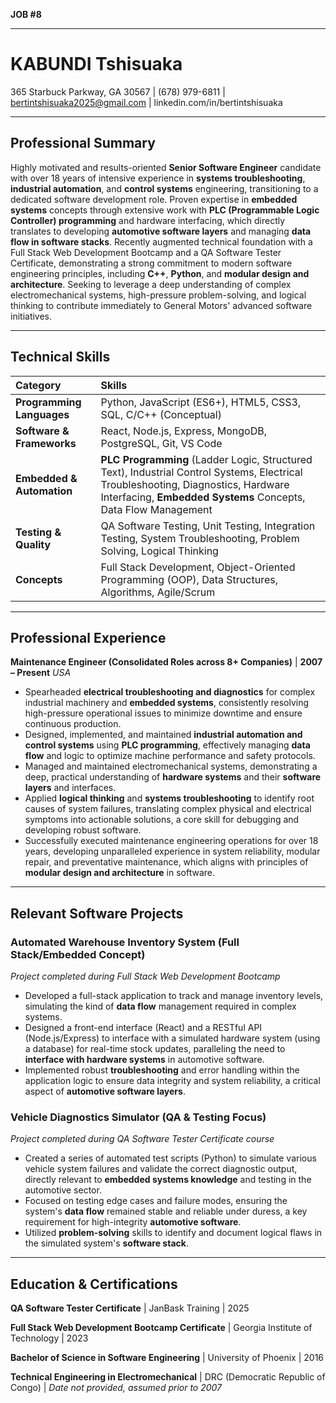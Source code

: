 **JOB #8**

---

# KABUNDI Tshisuaka
365 Starbuck Parkway, GA 30567 | (678) 979-6811 | bertintshisuaka2025@gmail.com | linkedin.com/in/bertintshisuaka

---

## Professional Summary

Highly motivated and results-oriented **Senior Software Engineer** candidate with over 18 years of intensive experience in **systems troubleshooting**, **industrial automation**, and **control systems** engineering, transitioning to a dedicated software development role. Proven expertise in **embedded systems** concepts through extensive work with **PLC (Programmable Logic Controller) programming** and hardware interfacing, which directly translates to developing **automotive software layers** and managing **data flow in software stacks**. Recently augmented technical foundation with a Full Stack Web Development Bootcamp and a QA Software Tester Certificate, demonstrating a strong commitment to modern software engineering principles, including **C++**, **Python**, and **modular design and architecture**. Seeking to leverage a deep understanding of complex electromechanical systems, high-pressure problem-solving, and logical thinking to contribute immediately to General Motors' advanced software initiatives.

---

## Technical Skills

| Category | Skills |
| :--- | :--- |
| **Programming Languages** | Python, JavaScript (ES6+), HTML5, CSS3, SQL, C/C++ (Conceptual) |
| **Software & Frameworks** | React, Node.js, Express, MongoDB, PostgreSQL, Git, VS Code |
| **Embedded & Automation** | **PLC Programming** (Ladder Logic, Structured Text), Industrial Control Systems, Electrical Troubleshooting, Diagnostics, Hardware Interfacing, **Embedded Systems** Concepts, Data Flow Management |
| **Testing & Quality** | QA Software Testing, Unit Testing, Integration Testing, System Troubleshooting, Problem Solving, Logical Thinking |
| **Concepts** | Full Stack Development, Object-Oriented Programming (OOP), Data Structures, Algorithms, Agile/Scrum |

---

## Professional Experience

**Maintenance Engineer (Consolidated Roles across 8+ Companies)** | **2007 – Present**
*USA*

*   Spearheaded **electrical troubleshooting and diagnostics** for complex industrial machinery and **embedded systems**, consistently resolving high-pressure operational issues to minimize downtime and ensure continuous production.
*   Designed, implemented, and maintained **industrial automation and control systems** using **PLC programming**, effectively managing **data flow** and logic to optimize machine performance and safety protocols.
*   Managed and maintained electromechanical systems, demonstrating a deep, practical understanding of **hardware systems** and their **software layers** and interfaces.
*   Applied **logical thinking** and **systems troubleshooting** to identify root causes of system failures, translating complex physical and electrical symptoms into actionable solutions, a core skill for debugging and developing robust software.
*   Successfully executed maintenance engineering operations for over 18 years, developing unparalleled experience in system reliability, modular repair, and preventative maintenance, which aligns with principles of **modular design and architecture** in software.

---

## Relevant Software Projects

### **Automated Warehouse Inventory System (Full Stack/Embedded Concept)**
*Project completed during Full Stack Web Development Bootcamp*
*   Developed a full-stack application to track and manage inventory levels, simulating the kind of **data flow** management required in complex systems.
*   Designed a front-end interface (React) and a RESTful API (Node.js/Express) to interface with a simulated hardware system (using a database) for real-time stock updates, paralleling the need to **interface with hardware systems** in automotive software.
*   Implemented robust **troubleshooting** and error handling within the application logic to ensure data integrity and system reliability, a critical aspect of **automotive software layers**.

### **Vehicle Diagnostics Simulator (QA & Testing Focus)**
*Project completed during QA Software Tester Certificate course*
*   Created a series of automated test scripts (Python) to simulate various vehicle system failures and validate the correct diagnostic output, directly relevant to **embedded systems knowledge** and testing in the automotive sector.
*   Focused on testing edge cases and failure modes, ensuring the system's **data flow** remained stable and reliable under duress, a key requirement for high-integrity **automotive software**.
*   Utilized **problem-solving** skills to identify and document logical flaws in the simulated system's **software stack**.

---

## Education & Certifications

**QA Software Tester Certificate** | JanBask Training | 2025

**Full Stack Web Development Bootcamp Certificate** | Georgia Institute of Technology | 2023

**Bachelor of Science in Software Engineering** | University of Phoenix | 2016

**Technical Engineering in Electromechanical** | DRC (Democratic Republic of Congo) | *Date not provided, assumed prior to 2007*